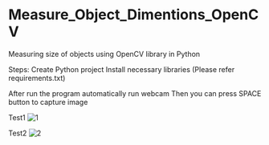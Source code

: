 # Measure_Object_Dimentions_OpenCV
Measuring size of objects using OpenCV library in Python

Steps:
Create Python project
Install necessary libraries (Please refer requirements.txt)

After run the program automatically run webcam
Then you can press SPACE button to capture image

Test1
![1](https://user-images.githubusercontent.com/64399401/129961967-2453cf8c-9366-45a6-be83-dc53aff6a98d.PNG)

Test2
![2](https://user-images.githubusercontent.com/64399401/129961990-4c65e29d-70cd-41ac-86d0-9ea443ab2975.PNG)


